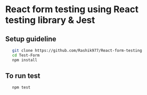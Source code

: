 # React form testing using React testing library & Jest

## Setup guideline

```sh
   git clone https://github.com/Rashik977/React-form-testing
   cd Test-Form
   npm install
```

## To run test

```sh
   npm test
```
